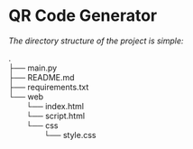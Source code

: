 <html>
<h1>QR Code Generator</h1>
<body>
    <div><i>The directory structure of the project is simple:</i></div>
    <p>
.<br>
├── main.py<br>
├── README.md<br>
├── requirements.txt<br>
└── web<br>
&nbsp;&nbsp;&nbsp;&nbsp;&nbsp;&nbsp;&nbsp;&nbsp;└── index.html<br>
&nbsp;&nbsp;&nbsp;&nbsp;&nbsp;&nbsp;&nbsp;&nbsp;└── script.html<br>
&nbsp;&nbsp;&nbsp;&nbsp;&nbsp;&nbsp;&nbsp;&nbsp;└── css<br>
&nbsp;&nbsp;&nbsp;&nbsp;&nbsp;&nbsp;&nbsp;&nbsp;&nbsp;&nbsp;&nbsp;&nbsp;&nbsp;&nbsp;&nbsp;&nbsp;└── style.css <br>
    </p>
<body>        
</html>

